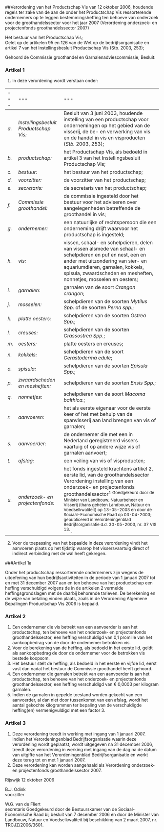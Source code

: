 <meta http-equiv='Content-Type' content='text/html; charset=utf-8' />

##Verordening van het Productschap Vis van 12 oktober 2006, houdende regels ter zake van de aan de onder het Productschap Vis ressorterende ondernemers op te leggen bestemmingsheffing ten behoeve van onderzoek voor de groothandelssector voor het jaar 2007 (Verordening onderzoek- en projectenfonds groothandelssector 2007)

Het bestuur van het Productschap Vis;  
Gelet op de artikelen 95 en 126 van de Wet op de bedrijfsorganisatie en artikel 7 van het Instellingsbesluit Productschap Vis (Stb. 2003, 253);

Gehoord de Commissie groothandel en Garnalenadviescommissie;
Besluit:    

### Artikel  1  

1.  In deze verordening wordt verstaan onder:  

| --- | --- | --- |
|:---|:---|:---|
|  *a.*   |  *Instellingsbesluit Productschap Vis:*   | Besluit van 3 juni 2003, houdende instelling van een productschap voor ondernemingen op het gebied van de visserij, de be- en verwerking van vis en de handel in vis en visproducten (*Stb.* 2003, 253);  |
|  *b.*   |  *productschap:*   | het Productschap Vis, als bedoeld in artikel 3 van het Instellingsbesluit Productschap Vis;  |
|  *c.*   |  *bestuur:*   | het bestuur van het productschap;  |
|  *d.*   |  *voorzitter:*   | de voorzitter van het productschap;  |
|  *e.*   |  *secretaris:*   | de secretaris van het productschap;  |
|  *f.*   |  *Commissie groothandel:*   | de commissie ingesteld door het bestuur voor het adviseren over aangelegenheden betreffende de groothandel in vis;  |
|  *g.*   |  *ondernemer:*   | een natuurlijke of rechtspersoon die een onderneming drijft waarvoor het productschap is ingesteld;  |
|  *h.*   |  *vis:*   | vissen, schaal- en schelpdieren, delen van vissen alsmede van schaal- en schelpdieren en puf en nest, een en ander met uitzondering van sier- en aquariumdieren, garnalen, kokkels, spisula, zwaardscheden en mesheften, nonnetjes, mosselen en oesters;  |
|  *i.*   |  *garnalen:*   | garnalen van de soort *Crangon crangon*;  |
|  *j.*   |  *mosselen:*   | schelpdieren van de soorten *Mytilus Spp.* of de soorten *Perna spp.*;  |
|  *k.*   |  *platte oesters:*   | schelpdieren van de soorten *Ostrea Spp.*;  |
|  *l.*   |  *creuses:*   | schelpdieren van de soorten *Crassostrea Spp.*;  |
|  *m.*   |  *oesters:*   | platte oesters en creuses;  |
|  *n.*   |  *kokkels:*   | schelpdieren van de soort *Cerastoderma edule*;  |
|  *o.*   |  *spisula:*   | schelpdieren van de soorten *Spisula Spp.*;  |
|  *p.*   |  *zwaardscheden en mesheften:*   | schelpdieren van de soorten *Ensis Spp.*;  |
|  *q.*   |  *nonnetjes:*   | schelpdieren van de soort *Macoma balthica.*;  |
|  *r.*   |  *aanvoeren:*   | het als eerste eigenaar voor de eerste keer of het met behulp van de spanvisserij aan land brengen van vis of garnalen;  |
|  *s.*   |  *aanvoerder:*   | de ondernemer die met een in Nederland geregistreerd vissers vaartuig of op andere wijze vis of garnalen aanvoert;  |
|  *t.*   |  *afslag:*   | een veiling van vis of visproducten;  |
|  *u.*   |  *onderzoek- en projectenfonds:*   | het fonds ingesteld krachtens artikel 2, eerste lid, van de groothandelssector Verordening instelling van een onderzoek- en projectenfonds groothandelssector<sup>1 Goedgekeurd door de Minister van Landbouw, Natuurbeheer en Visserij (thans geheten Landbouw, Natuur en Voedselkwaliteit) op 13-05-2003 en door de Sociaal-Economische Raad op 03-04-2003; gepubliceerd in Verordeningenblad Bedrijfsorganisatie d.d. 30-05-2003, nr. 37 VIS 13. </sup>.   |

2.  Voor de toepassing van het bepaalde in deze verordening vindt het aanvoeren plaats op het tijdstip waarop het vissersvaartuig direct of indirect verbinding met de wal heeft gekregen.  

###Artikel 1a 

Onder het productschap ressorterende ondernemers zijn wegens de uitoefening van hun bedrijfsactiviteiten in de periode van 1 januari 2007 tot en met 31 december 2007 aan en ten behoeve van het productschap een heffing verschuldigd volgens de in de artikelen 2 vermelde heffingsgrondslagen met de daarbij behorende tarieven. De berekening en de wijze van betaling vinden plaats, zoals in de Verordening Algemene Bepalingen Productschap Vis 2006 is bepaald.

### Artikel  2  

1.  Een ondernemer die vis betrekt van een aanvoerder is aan het productschap, ten behoeve van het onderzoek- en projectenfonds groothandelssector, een heffing verschuldigd van 0,1 promille van het aankoopbedrag van de door de ondememer betrokken vis.   
2.  Voor de berekening van de heffing, als bedoeld in het eerste lid, geldt als aankoopbedrag de door de ondernemer voor de betrokken vis bestede koopsom.   
3.  Het bestuur stelt de heffing, als bedoeld in het eerste en vijfde lid, eerst vast dan nadat het bestuur de Commissie groothandel heeft gehoord.   
4.  Een ondernemer die garnalen betrekt van een aanvoerder is aan het productschap, ten behoeve van het onderzoek- en projectenfonds groothandelssector, een heffing verschuldigd van € 0,0003 per kilogram garnalen.   
5.  Indien de garnalen in gepelde toestand worden gekocht van een aanvoerder, al dan niet door tussenkomst van een afslag, wordt het aantal gekochte kilogrammen ter bepaling van de verschuldigde heffing(en) vermenigvuldigd met een factor 3.  

### Artikel  3  

1.  Deze verordening treedt in werking met ingang van 1 januari 2007. Indien het Verordeningenblad Bedrijfsorganisatie waarin deze verordening wordt geplaatst, wordt uitgegeven na 31 december 2006, treedt deze verordening in werking met ingang van de dag na de datum van uitgifte van het Verordeningenblad Bedrijfsorganisatie en werkt deze terug tot en met 1 januari 2007.   
2.  Deze verordening kan worden aangehaald als Verordening onderzoek- en projectenfonds groothandelssector 2007.  

Rijswijk 
12 oktober 2006   

B.J. Odink  
voorzitter  

W.G. van de Fliert  
secretaris   Goedgekeurd door de Bestuurskamer van de Sociaal-Economische Raad bij besluit van 7 december 2006 en door de Minister van Landbouw, Natuur en Voedselkwaliteit bij beschikking van 2 maart 2007, nr. TRCJZ/2006/3601.    
